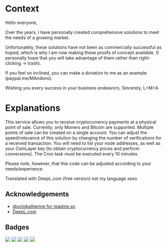 # Context

Hello everyone,

Over the years, I have personally created comprehensive solutions to meet the needs of a growing market.

Unfortunately, these solutions have not been as commercially successful as hoped, which is why I am now making these proofs of concept available. (I personally hope that you will take advantage of them rather than right-clicking -> trash).



If you feel so inclined, you can make a donation to me as an example (paypal.me/MAndono).

Wishing you every success in your business endeavors,
Sincerely,
L>M>A



# Explanations
This service allows you to receive cryptocurrency payments at a physical point of sale. Currently, only Monero and Bitcoin are supported.
Multiple points of sale can be created on a single account. You can adjust the speed/relevance of this solution by changing the number of verifications for a received transaction.
You will need to list your node addresses, as well as your CoinLayer key (to obtain cryptocurrency prices and perform conversions). The Cron task must be executed every 10 minutes.

Please note, however, that this code can be adjusted according to your needs/experience.

Translated with DeepL.com (free version) not my language xoxo
## Acknowledgements

 - [@octokatherine for readme.so](https://www.github.com/octokatherine)
- [DeepL.com](https://www.deepl.com/)

## Badges

[![](https://img.shields.io/badge/html-green)]()
[![](https://img.shields.io/badge/css-blue)]()
[![](https://img.shields.io/badge/JavaScript-yellow)]()
[![](https://img.shields.io/badge/PHP-purple)]()
[![](https://img.shields.io/badge/Sql-brown)]()